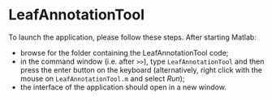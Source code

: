 # LeafAnnotationTool

To launch the application, please follow these steps.
After starting Matlab:
- browse for the folder containing the LeafAnnotationTool code;
- in the command window (i.e. after `>>`), type `LeafAnnotationTool` and then press the enter button on the keyboard (alternatively, right click with the mouse on `LeafAnnotationTool.m` and select *Run*);
- the interface of the application should open in a new window.
